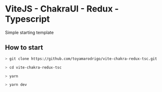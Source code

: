 
# ViteJS - ChakraUI - Redux - Typescript

Simple starting template

## How to start

```sh
> git clone https://github.com/toyamarodrigo/vite-chakra-redux-tsc.git

> cd vite-chakra-redux-tsc

> yarn

> yarn dev
```
